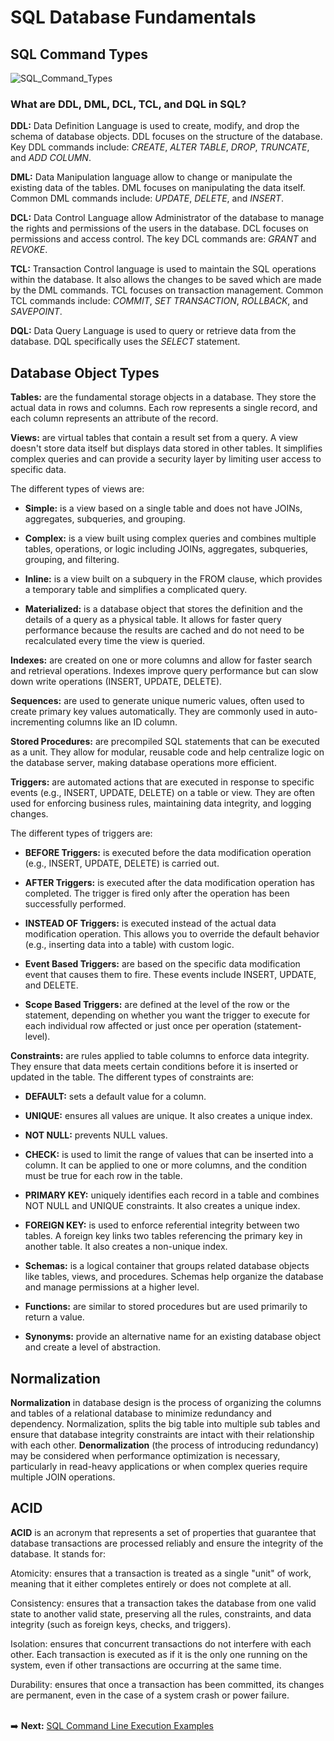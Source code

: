 # SQL Database Fundamentals

## SQL Command Types

![SQL_Command_Types](https://github.com/danvuk567/SQL-Best-Practices/blob/main/images/SQL_Command_Types.jpg?raw=true)

### **What are DDL, DML, DCL, TCL, and DQL in SQL?**

**DDL:** Data Definition Language is used to create, modify, and drop the schema of database objects. DDL focuses on the structure of the database. Key DDL commands include: *CREATE*, *ALTER TABLE*, *DROP*, *TRUNCATE*, and *ADD COLUMN*.

**DML:** Data Manipulation language allow to change or manipulate the existing data of the tables. DML focuses on manipulating the data itself. Common DML commands include: *UPDATE*, *DELETE*, and *INSERT*.

**DCL:** Data Control Language allow Administrator of the database to manage the rights and permissions of the users in the database. DCL focuses on permissions and access control. The key DCL commands are: *GRANT* and *REVOKE*.

**TCL:** Transaction Control language is used to maintain the SQL operations within the database. It also allows the changes to be saved which are made by the DML commands. TCL focuses on transaction management. Common TCL commands include: *COMMIT*, *SET TRANSACTION*, *ROLLBACK*, and *SAVEPOINT*.

**DQL:** Data Query Language is used to query or retrieve data from the database. DQL specifically uses the *SELECT* statement.


## Database Object Types

**Tables:** are the fundamental storage objects in a database. They store the actual data in rows and columns. Each row represents a single record, and each column represents an attribute of the record.

**Views:** are virtual tables that contain a result set from a query. A view doesn't store data itself but displays data stored in other tables. It simplifies complex queries and can provide a security layer by limiting 
         user access to specific data.
         
  The different types of views are:

  * **Simple:**  is a view based on a single table and does not have JOINs, aggregates, subqueries, and grouping.

  * **Complex:** is a view built using complex queries and combines multiple tables, operations, or logic including JOINs, aggregates, subqueries, grouping, and filtering.

  * **Inline:** is a view built on a subquery in the FROM clause, which provides a temporary table and simplifies a complicated query.

  * **Materialized:** is a database object that stores the definition and the details of a query as a physical table. It allows for faster query performance because the results are cached and do not need to be
                      recalculated every time the view is queried.
         
**Indexes:** are created on one or more columns and allow for faster search and retrieval operations. Indexes improve query performance but can slow down write operations (INSERT, UPDATE, DELETE).

**Sequences:** are used to generate unique numeric values, often used to create primary key values automatically. They are commonly used in auto-incrementing columns like an ID column.

**Stored Procedures:** are precompiled SQL statements that can be executed as a unit. They allow for modular, reusable code and help centralize logic on the database server, making database operations more efficient.

**Triggers:** are automated actions that are executed in response to specific events (e.g., INSERT, UPDATE, DELETE) on a table or view. They are often used for enforcing business rules, maintaining data integrity, and 
              logging changes.

  The different types of triggers are:

  * **BEFORE Triggers:** is executed before the data modification operation (e.g., INSERT, UPDATE, DELETE) is carried out.

  * **AFTER Triggers:** is executed after the data modification operation has completed. The trigger is fired only after the operation has been successfully performed.
  
  * **INSTEAD OF Triggers:** is executed instead of the actual data modification operation. This allows you to override the default behavior (e.g., inserting data into a table) with custom logic.

  * **Event Based Triggers:** are based on the specific data modification event that causes them to fire. These events include INSERT, UPDATE, and DELETE.

  * **Scope Based Triggers:** are defined at the level of the row or the statement, depending on whether you want the trigger to execute for each individual row affected or just once per operation (statement-level).

**Constraints:** are rules applied to table columns to enforce data integrity. They ensure that data meets certain conditions before it is inserted or updated in the table.
  The different types of constraints are:

  * **DEFAULT:** sets a default value for a column.
  
  * **UNIQUE:** ensures all values are unique. It also creates a unique index.
  
  * **NOT NULL:** prevents NULL values.
  
  * **CHECK:** is used to limit the range of values that can be inserted into a column. It can be applied to one or more columns, and the condition must be true for each row in the table.
  
  * **PRIMARY KEY:** uniquely identifies each record in a table and combines NOT NULL and UNIQUE constraints. It also creates a unique index.
  
  * **FOREIGN KEY:** is used to enforce referential integrity between two tables. A foreign key links two tables referencing the primary key in another table. It also creates a non-unique index.

  * **Schemas:** is a logical container that groups related database objects like tables, views, and procedures. Schemas help organize the database and manage permissions at a higher level.

  * **Functions:** are similar to stored procedures but are used primarily to return a value.

  * **Synonyms:** provide an alternative name for an existing database object and create a level of abstraction.

 ## Normalization

 **Normalization** in database design is the process of organizing the columns and tables of a relational database to minimize redundancy and dependency. Normalization, splits the big table into multiple sub tables and ensure that database integrity constraints are intact with their relationship with each other. **Denormalization** (the process of introducing redundancy) may be considered when performance optimization is necessary, particularly in read-heavy applications or when complex queries require multiple JOIN operations.

## ACID 

**ACID** is an acronym that represents a set of properties that guarantee that database transactions are processed reliably and ensure the integrity of the database. 
  It  stands for:

  Atomicity: ensures that a transaction is treated as a single "unit" of work, meaning that it either completes entirely or does not complete at all.
  
  Consistency: ensures that a transaction takes the database from one valid state to another valid state, preserving all the rules, constraints, and data integrity (such as foreign keys, checks, and triggers).
  
  Isolation: ensures that concurrent transactions do not interfere with each other. Each transaction is executed as if it is the only one running on the system, even if other transactions are occurring at the same time.
  
  Durability: ensures that once a transaction has been committed, its changes are permanent, even in the case of a system crash or power failure.<br/><br/>

  :arrow_right: **Next:** [SQL Command Line Execution Examples](https://github.com/danvuk567/SQL-Fundamentals-and-Best-Practices/tree/main/SQL-Command-Line-Execution-Examples)

